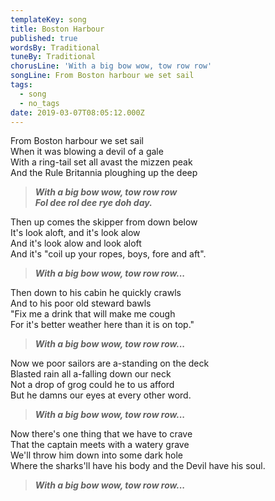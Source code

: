 ```yaml
---
templateKey: song
title: Boston Harbour
published: true
wordsBy: Traditional
tuneBy: Traditional
chorusLine: 'With a big bow wow, tow row row'
songLine: From Boston harbour we set sail
tags:
  - song
  - no_tags
date: 2019-03-07T08:05:12.000Z
---
```

From Boston harbour we set sail\
When it was blowing a devil of a gale\
With a ring-tail set all avast the mizzen peak\
And the Rule Britannia ploughing up the deep

> ***With a big bow wow, tow row row***\
> ***Fol dee rol dee rye doh day.***

Then up comes the skipper from down below\
It's look aloft, and it's look alow\
And it's look alow and look aloft\
And it's "coil up your ropes, boys, fore and aft".

> ***With a big bow wow, tow row row...***

Then down to his cabin he quickly crawls\
And to his poor old steward bawls\
"Fix me a drink that will make me cough\
For it's better weather here than it is on top."

> ***With a big bow wow, tow row row...***

Now we poor sailors are a-standing on the deck\
Blasted rain all a-falling down our neck\
Not a drop of grog could he to us afford\
But he damns our eyes at every other word.

> ***With a big bow wow, tow row row...***

Now there's one thing that we have to crave\
That the captain meets with a watery grave\
We'll throw him down into some dark hole\
Where the sharks'll have his body and the Devil have his soul.

> ***With a big bow wow, tow row row...***
